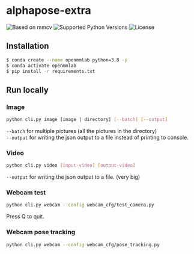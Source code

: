 # alphapose-extra

![Based on `mmcv`](https://img.shields.io/badge/based%20on-mmcv-blueviolet?style=flat-square) ![Supported Python Versions](https://img.shields.io/pypi/pyversions/mmcv?style=flat-square) ![License](https://img.shields.io/github/license/91b4dd62/alphapose-extra?style=flat-square)

## Installation

```bash
$ conda create --name openmmlab python=3.8 -y
$ conda activate openmmlab
$ pip install -r requirements.txt
```

## Run locally

### Image

```sh
python cli.py image [image | directory] [--batch] [--output]
```
`--batch` for multiple pictures (all the pictures in the directory)  
`--output` for writing the json output to a file instead of printing to console.

### Video

```sh
python cli.py video [input-video] [output-video]
```
`--output` for writing the json output to a file. (very big)

### Webcam test

```sh
python cli.py webcam --config webcam_cfg/test_camera.py
```
Press Q to quit.

### Webcam pose tracking

```sh
python cli.py webcam --config webcam_cfg/pose_tracking.py
```
